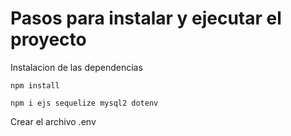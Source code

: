 # Pasos para instalar y ejecutar el proyecto

Instalacion de las dependencias
```
npm install
```
```
npm i ejs sequelize mysql2 dotenv
```
Crear el archivo .env